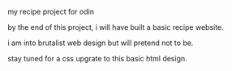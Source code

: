 my recipe project for odin

by the end of this project, i will have built a basic recipe website.

i am into brutalist web design but will pretend not to be.

stay tuned for a css upgrate to this basic html design.

